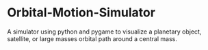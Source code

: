 # Orbital-Motion-Simulator
A simulator using python and pygame to visualize a planetary object, satellite, or large masses orbital path around a central mass. 
